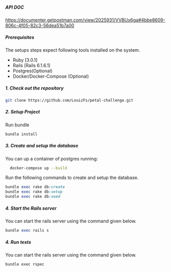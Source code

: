 ##### API DOC

https://documenter.getpostman.com/view/2025931/VVBUx6ga#4bbe8609-806c-4f05-82c3-56dea51b7a00

##### Prerequisites

The setups steps expect following tools installed on the system.

- Ruby [3.0.1]
- Rails [Rails 6.1.6.1]
- Postgres(Optional)
- Docker/Docker-Compose (Optional)
##### 1. Check out the repository

```bash
git clone https://github.com/LouizFs/petal-challenge.git
```

##### 2. Setup Project

Run bundle

```bash
bundle install
```

##### 3. Create and setup the database

You can up a container of postgres running:

```bash
  docker-compose up --build
```

Run the following commands to create and setup the database.

```ruby
bundle exec rake db:create
bundle exec rake db:setup
bundle exec rake db:seed
```

##### 4. Start the Rails server

You can start the rails server using the command given below.

```ruby
bundle exec rails s
```

##### 4. Run tests

You can start the rails server using the command given below.

```bundle
bundle exec rspec
```
